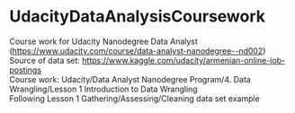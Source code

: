 # UdacityDataAnalysisCoursework
Course work for Udacity Nanodegree Data Analyst (https://www.udacity.com/course/data-analyst-nanodegree--nd002)  
Source of data set: https://www.kaggle.com/udacity/armenian-online-job-postings  
Course work: Udacity/Data Analyst Nanodegree Program/4. Data Wrangling/Lesson 1 Introduction to Data Wrangling  
Following Lesson 1 Gathering/Assessing/Cleaning data set example  
